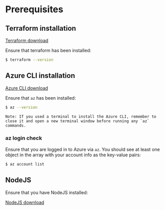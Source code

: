 # Prerequisites

## Terraform installation

<a href="https://developer.hashicorp.com/terraform/install">Terraform download</a>

Ensure that terraform has been installed:

```bash
$ terraform --version
```

<!-- todo otherwise ... link -->

## Azure CLI installation
<a href="https://learn.microsoft.com/en-us/cli/azure/install-azure-cli">Azure CLI download</a>

Ensure that `az` has been installed:

```bash
$ az --version
```

``Note: If you used a terminal to install the Azure CLI, remember to close it and open a new terminal window before running any `az` commands.``

<!-- todo otherwise ... link -->

### az login check
Ensure that you are logged in to Azure via `az`. You should see at least one object in the array with your account info as the key-value pairs:

```bash
$ az account list
```

## NodeJS
Ensure that you have NodeJS installed:

<a href="https://nodejs.org/en/download/package-manager">NodeJS download</a>
